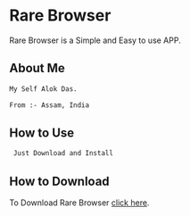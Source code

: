 # Rare Browser

Rare Browser is a Simple and Easy to use APP.
## About Me


```bash
My Self Alok Das.

From :- Assam, India
```

## How to Use
```bash
 Just Download and Install
```

## How to Download

To Download Rare Browser [click here](https://memesoundeffects.blogspot.com/p/my-app.html).
